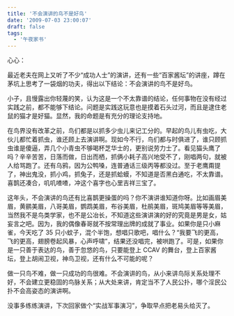 ```yaml
---
title: '不会演讲的鸟不是好鸟'
date: '2009-07-03 23:00:07'
draft: false
tags:
  - '午夜家书'
---
```


心心：

最近老夫在网上又听了不少“成功人士”的演讲，还有一些“百家酱坛”的讲座，蹲在茅坑上思考了一袋烟的功夫，得出以下结论：不会演讲的鸟不是好鸟。

小子，且慢露出你轻蔑的笑，认为这是一个不太靠谱的结论，任何事物在没有经过实践之前，都不能够下结论。问题是实践这玩意也是摸着石头过河，而且是逮住老鼠的猫才是好猫。显然，我的命题是有充分的理论支持地。

在鸟界没有改革之前，鸟们都是以抓多少虫儿来记工分的。早起的鸟儿有虫吃，大伙儿都忙着抓虫，谁还顾上去演讲啊。现如今不行，鸟们都与时俱进了，谁只顾抓虫谁是傻逼，弄几个小青虫不够喝杯芝华士的，更别说劳力士了。看见猫头鹰了吗？辛辛苦苦，日落而做，日出而栖，抓俩小耗子高兴地受不了，刚唱两句，就被人给骂跑了。还有乌鸦，因为公鸭嗓，连普通话三级丙等都没过。至于老鹰甭提了，神出鬼没，抓小鸡，抓兔子，还是抓蛤蟆，不知道是否黑白通吃，不太靠谱。喜鹊还凑合，叽叽喳喳，冲这个喜字也心里吉祥三宝了。

这年头，不会演讲的鸟还有比喜鹊更操蛋的吗？你不演讲谁知道你呀。比如画眉美眉，黄鹂美眉，八哥美眉，鹦鹉美眉，布谷美眉，杜鹃美眉，斑鸠美眉等等美眉，当然我不是鸟类学家，也不是公冶长，不知道这些演讲演的好的究竟是男是女，姑妄言之吧。因为，我的偶像春哥就不按常理出牌的成就了事业。如果你是只小麻雀，今天吃了 35 只小蚊子，混个半饱，想唱只歌吧，唱什么？“我要飞的更高，飞的更高，翅膀卷起风暴，心声呼啸”，结果还没唱完，被哄跑了。可是，如果你是一只善于表达的鸟，善于忽悠的鸟，只要能登上 CCAV 的舞台，登上百家酱坛，登上胡闹卫视，神鸟卫视，还有什么不可能的呢？

做一只鸟不难，做一只成功的鸟很难。不会演讲的鸟，从小来讲鸟际关系处理不好，不会建立更稳固的鸟脉关系；从大处来讲，肯定当不了人民公扑，哪个淫民公扑不会高姿态的演讲啊。

没事多练练演讲，下次回家做个“实战军事演习”，争取早点把老易头给灭了。
